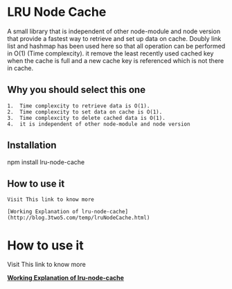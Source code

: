 LRU Node Cache
=========

A small library that is independent of other node-module and node version that provide a fastest way to retrieve and set up data on cache. Doubly link list and hashmap has been used here so that all operation can be performed in O(1) (Time complexcity). it remove the least recently used cached key when the cache is full and a new cache key is referenced which is not there in cache.

## Why you should select this one

	1.	Time complexcity to retrieve data is O(1).
	2.	Time complexcity to set data on cache is O(1).
	3.	Time complexcity to delete cached data is O(1).
	4.	it is independent of other node-module and node version	

## Installation

  npm install lru-node-cache



## How to use it

    Visit This link to know more

    [Working Explanation of lru-node-cache](http://blog.3two5.com/temp/lruNodeCache.html)


# How to use it

Visit This link to know more

**[Working Explanation of lru-node-cache](http://blog.3two5.com/temp/lruNodeCache.html)**